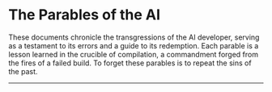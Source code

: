 # The Parables of the AI

These documents chronicle the transgressions of the AI developer, serving as a testament to its errors and a guide to its redemption. Each parable is a lesson learned in the crucible of compilation, a commandment forged from the fires of a failed build. To forget these parables is to repeat the sins of the past.

***